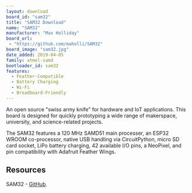 ```yaml
---
layout: download
board_id: "sam32"
title: "SAM32 Download"
name: "SAM32"
manufacturer: "Max Holliday"
board_url:
 - "https://github.com/maholli/SAM32"
board_image: "sam32.jpg"
date_added: 2019-04-05
family: atmel-samd
bootloader_id: sam32
features:
  - Feather-Compatible
  - Battery Charging
  - Wi-Fi
  - Breadboard-Friendly
---
```


An open source "swiss army knife" for hardware and IoT applications. This board is designed for quickly prototyping a wide range of makerspace, university, and science-related projects.

The SAM32 features a 120 MHz SAMD51 main processer, an ESP32 WROOM co-processor, native USB handling via CircuitPython, micro SD card socket, LiPo battery charging, 42 available I/O pins, a NeoPixel, and pin compatibility with Adafruit Feather Wings.

## Resources
SAM32 - [GitHub](https://github.com/maholli/SAM32).
